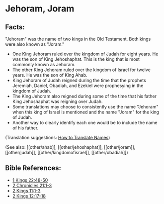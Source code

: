 # Jehoram, Joram #

## Facts: ##

"Jehoram" was the name of two kings in the Old Testament. Both kings were also known as "Joram."

* One King Jehoram ruled over the kingdom of Judah for eight years. He was the son of King Jehoshaphat. This is the king that is most commonly known as Jehoram.
* The other King Jehoram ruled over the kingdom of Israel for twelve years. He was the son of King Ahab.
* King Jehoram of Judah reigned during the time that the prophets Jeremiah, Daniel, Obadiah, and Ezekiel were prophesying in the kingdom of Judah.
* The King Jehoram also reigned during some of the time that his father King Jehoshaphat was reigning over Judah.
* Some translations may choose to consistently use the name "Jehoram" when this king of Israel is mentioned and the name "Joram" for the king of Judah.
* Another way to clearly identify each one would be to include the name of his father.

(Translation suggestions: [How to Translate Names](en/ta-vol1/translate/man/translate-names))

(See also: [[other/ahab]], [[other/jehoshaphat]], [[other/joram]], [[other/judah]], [[other/kingdomofisrael]], [[other/obadiah]])

## Bible References: ##

* [1 Kings 22:48-50](en/tn/1ki/help/22/48)
* [2 Chronicles 21:1-3](en/tn/2ch/help/21/01)
* [2 Kings 11:1-3](en/tn/2ki/help/11/01)
* [2 Kings 12:17-18](en/tn/2ki/help/12/17)
